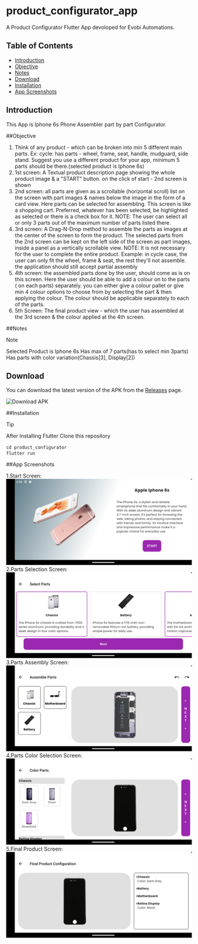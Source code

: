 # product_configurator_app

A Product Configurator Flutter App devoloped for Evobi Automations.

## Table of Contents

- [Introduction](#introduction)
- [Objective](#objective)
- [Notes](#notes)
- [Download](#download)
- [Installation](#installation)
- [App Screenshots](#appScreenshots)



## Introduction

This App is Iphone 6s Phone Assembler part by part Configurator.

##Objective

1. Think of any product - which can be broken into min 5 different main parts. Ex: cycle: has parts - wheel, frame, seat, handle, mudguard, side stand. Suggest you use a different product for your app, minimum 5 parts should be there.(selected product is Iphone 6s)
2. 1st screen: A Textual product description page showing the whole product image & a "START" button. on the click of start - 2nd screen is shown
3. 2nd screen: all parts are given as a scrollable (horizontal scroll) list on the screen with part images & names below the image in the form of a card view. Here parts can be selected for assembling. This screen is like a shopping cart. Preferred, whatever has been selected, be highlighted as selected or there is a check box for it. NOTE: The user can select all or only 3 parts out of the maximum number of parts listed there.
4. 3rd screen: A Drag-N-Drop method to assemble the parts as images at the center of the screen to form the product. The selected parts from the 2nd screen can be kept on the left side of the screen as part images, inside a panel as a vertically scrollable view. NOTE: It is not necessary for the user to complete the entire product. Example: in cycle case, the user can only fit the wheel, frame & seat, the rest they'll not assemble. the application should still accept partial assembly
5. 4th screen: the assembled parts done by the user, should come as is on this screen. Here the user should be able to add a colour on to the parts ( on each parts) separately. you can either give a colour pallet or give min 4 colour options to choose from by selecting the part & then applying the colour. The colour should be applicable separately to each of the parts.
6. 5th Screen: The final product view - which the user has assembled at the 3rd screen & the colour applied at the 4th screen.

##Notes

> [!NOTE]
>Selected Product is Iphone 6s
>Has max of 7 parts(has to select min 3parts)
>Has parts with color variation(Chassis[3], Display[2])


## Download

You can download the latest version of the APK from the [Releases](https://github.com/jyothishram/your-repo-name/releases) page.

![Download APK](documentation/images/download.png)

##Installation

> [!TIP]
>After Installing Flutter
>Clone this repository

```
cd product_configurator
flutter run
```

##App Screenshots

1.Start Screen:
![StartScreen](documentation/images/screen1.png)
2.Parts Selection Screen:
![Parts Selection Screen](documentation/images/screen2.png)
3.Parts Assembly Screen:
![Parts Assembly Screen](documentation/images/screen3.png)
4.Parts Color Selection Screen:
![Parts Color Selection Screen](documentation/images/screen4.png)
5.Final Product Screen:
![Final Product Screen](documentation/images/screen5.png)